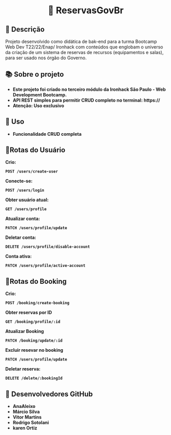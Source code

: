 <h1 align="center">📇 ReservasGovBr</h1>

## :memo: Descrição
Projeto desenvolvido como didática de bak-end para a turma Bootcamp Web Dev T22/22/Enap/ Ironhack com conteúdos que englobam o universo da criação de um sistema de reservas de recursos (equipamentos e salas), para ser usado nos órgão do Governo. 

## :books: Sobre o projeto
* <b> Este projeto foi criado no terceiro módulo da Ironhack São Paulo - Web Development Bootcamp.
* <b> API REST simples para permitir CRUD completo no terminal: https://
* <b> Atenção: Uso exclusivo

## :wrench: Uso
* Funcionalidade CRUD completa

## :rocket:Rotas do Usuário
<b> Crio:
```
POST /users/create-user
```
<b> Conecte-se:
```
POST /users/login
```
<b> Obter usuário atual:
```
GET /users/profile
```
<b> Atualizar conta:
```
PATCH /users/profile/update
```
<b> Deletar conta:
```
DELETE /users/profile/disable-account
```
<b> Conta ativa:
```
PATCH /users/profile/active-account
```
## :rocket:Rotas do Booking
<b> Crio:
```
POST /booking/create-booking
```
<b> Obter reservas por ID
```
GET /booking/profile/:id
```
<b>Atualizar Booking
```
PATCH /booking/update/:id
```
<b> Excluir resevar no booking
```
PATCH /users/profile/update
```
<b> Deletar reserva:
```
DELETE /delete/:bookingId
```

## :rocket: Desenvolvedores GitHub
* <b> AnaAleixo
* <b> Márcio Silva
* <b> Vitor Martins
* <b> Rodrigo Sotolani
* <b> karen Ortiz
  
